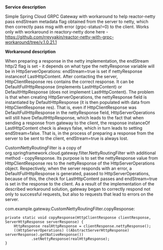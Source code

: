 **Service description**

Simple Spring Cloud GRPC Gateway with workaround to help reactor-netty pass endStream metadata flag obtained from the server to netty, which then correctly pass msg with error (grpc-status!=0) to the client. Works only with workaround in reactory-netty done here - https://github.com/rrevyakin/reactor-netty-with-grpc-workaround/tree/v.1.0.21.1

**Workaround description**

When preparing a response in the netty implementation, the endStream http/2 flag is set - it depends on what type the nettyResponse variable will be in HttpServerOperations: endStream=true is set if nettyResponse instanceof LastHttpContent. After contacting the server, HttpClientResponse res contains the correct response. It can be DefaultFullHttpResponse (implements LastHttpContent) or DefaultHttpResponse (does not implement LastHttpContent). 
The problem is that when creating HttpServerOperations, the nettyResponse field is instantiated by DefaultHttpResponse (it is then populated with data from HttpClientResponse res).
That is, even if HttpClientResponse was DefaultFullHttpResponse in the nettyResponse field, HttpServerOperations will still have DefaultHttpResponse, which leads to the fact that when sending a response from gateway to the client, the response instanceOf LastHttpContent check is always false, which in turn leads to setting endStream=false. That is, in the process of preparing a response from the server to be sent to the client, endStream=true is always lost.

CustomNettyRoutingFilter is a copy of org.springframework.cloud.gateway.filter.NettyRoutingFilter with additional method - copyResponse. Its purpose is to set the nettyResponse value from HttpClientResponse res to the nettyResponse of the HttpServerOperations object. Respectively, when the server responds with an error, a DefaultFullHttpResponse is generated, passed to HttpServerOperations, because of this, the check for LastHttpContent passes and endStream=true is set in the response to the client. As a result of the implementation of the described workaround solution, gateway began to correctly respond not only to successful requests, 
but also to requests that lead to errors on the server.

com.example.gateway.CustomNettyRoutingFilter.copyResponse:

```
private static void copyResponse(HttpClientResponse clientResponse, ServerHttpResponse serverResponse) {
    HttpResponse realHttpResponse = clientResponse.nettyResponse();
    ((HttpServerOperations) ((AbstractServerHttpResponse) serverResponse).getNativeResponse())
            .setNettyResponse(realHttpResponse);
}
```
